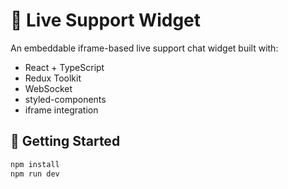 # 💬 Live Support Widget

An embeddable iframe-based live support chat widget built with:

- React + TypeScript
- Redux Toolkit
- WebSocket
- styled-components
- iframe integration

## 🚀 Getting Started

```bash
npm install
npm run dev
```
